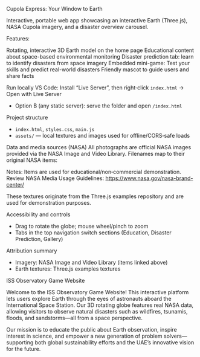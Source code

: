 Cupola Express: Your Window to Earth

Interactive, portable web app showcasing an interactive Earth (Three.js), NASA Cupola imagery, and a disaster overview carousel.

Features:

Rotating, interactive 3D Earth model on the home page
Educational content about space-based environmental monitoring
Disaster prediction tab: learn to identify disasters from space imagery
Embedded mini-game: Test your skills and predict real-world disasters
Friendly mascot to guide users and share facts

Run locally
VS Code: Install “Live Server”, then right‑click `index.html` → Open with Live Server
- Option B (any static server): serve the folder and open `/index.html`

Project structure
- `index.html`, `styles.css`, `main.js`
- `assets/` — local textures and images used for offline/CORS‑safe loads

Data and media sources (NASA)
All photographs are official NASA images provided via the NASA Image and Video Library. Filenames map to their original NASA items:

Notes:
 Items are used for educational/non‑commercial demonstration. Review NASA Media Usage Guidelines: https://www.nasa.gov/nasa-brand-center/

These textures originate from the Three.js examples repository and are used for demonstration purposes.

Accessibility and controls
- Drag to rotate the globe; mouse wheel/pinch to zoom
- Tabs in the top navigation switch sections (Education, Disaster Prediction, Gallery)

Attribution summary
- Imagery: NASA Image and Video Library (items linked above)
- Earth textures: Three.js examples textures

ISS Observatory Game Website

Welcome to the ISS Observatory Game Website! This interactive platform lets users explore Earth through the eyes of astronauts aboard the International Space Station. Our 3D rotating globe features real NASA data, allowing visitors to observe natural disasters such as wildfires, tsunamis, floods, and sandstorms—all from a space perspective.

Our mission is to educate the public about Earth observation, inspire interest in science, and empower a new generation of problem solvers—supporting both global sustainability efforts and the UAE’s innovative vision for the future.
